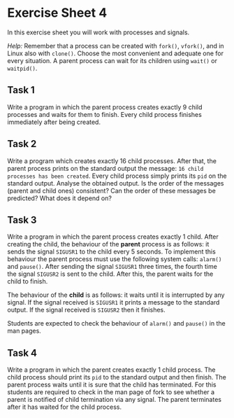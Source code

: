 # Exercise Sheet 4

In this exercise sheet you will work with processes and signals. 

*Help:* Remember that a process can be created with `fork()`, `vfork()`, and in Linux also with `clone()`. Choose the most convenient and adequate one for every situation. A parent process can wait for its children using `wait()` or `waitpid()`. 


## Task 1 

Write a program in which the parent process creates exactly 9 child processes and waits for them to finish. Every child process finishes immediately after being created. 


## Task 2

Write a program which creates exactly 16 child processes. After that, the parent process prints on the standard output the message: `16 child processes has been created`. 
Every child process simply prints its `pid` on the standard output. Analyse the obtained output. Is the order of the messages (parent and child ones) consistent? Can the order of these messages be predicted? What does it depend on?


## Task 3

Write a program in which the parent process creates exactly 1 child. After creating the child, the behaviour of the **parent** process is as follows: it sends the signal `SIGUSR1` to the child every 5 seconds. To implement this behaviour the parent process must use the following system calls: `alarm()` and `pause()`. After sending the signal `SIGUSR1` three times, the fourth time the signal `SIGUSR2` is sent to the child. After this, the parent waits for the child to finish. 

The behaviour of the **child** is as follows: it waits until it is interrupted by any signal. If the signal received is `SIGUSR1` it prints a message to the standard output. If the signal received is `SIGUSR2` then it finishes. 

Students are expected to check the behaviour of `alarm()` and `pause()` in the man pages.

## Task 4

Write a program in which the parent creates exactly 1 child process. The child process should print its `pid` to the standard output and then finish. The parent process waits until it is sure that the child has terminated. For this students are required to check in the man page of fork to see whether a parent is notified of child termination via any signal. The parent terminates after it has waited for the child process. 


